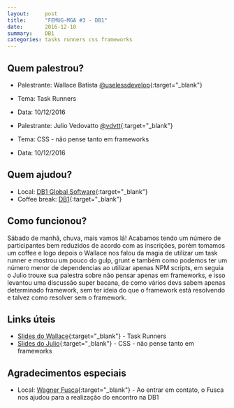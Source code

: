 ```yaml
---
layout:     post
title:      "FEMUG-MGA #3 - DB1"
date:       2016-12-10
summary:    DB1
categories: tasks runners css frameworks
---
```

## Quem palestrou?
* Palestrante: Wallace Batista [@uselessdevelop](https://twitter.com/uselessdevelop){:target="_blank"}
* Tema: Task Runners
* Data: 10/12/2016


* Palestrante: Julio Vedovatto [@vdvtt](https://twitter.com/vdvtt){:target="_blank"}
* Tema: CSS - não pense tanto em frameworks
* Data: 10/12/2016

## Quem ajudou?
* Local: [DB1 Global Software](http://www.db1.com.br/){:target="_blank"}
* Coffee break: [DB1](http://www.db1.com.br/){:target="_blank"}

## Como funcionou?

Sábado de manhã, chuva, mais vamos lá! Acabamos tendo um número de participantes bem reduzidos de acordo com as inscrições, porém tomamos um coffee e logo depois o Wallace nos falou da magia de utilizar um task runner e mostrou um pouco do gulp, grunt e também como podemos ter um número menor de dependencias ao utilizar apenas NPM scripts, em seguia o Julio trouxe sua palestra sobre não pensar apenas em frameworks, e isso levantou uma discussão super bacana, de como vários devs sabem apenas determinado framework, sem ter ideia do que o framework está resolvendo e talvez como resolver sem o framework.

## Links úteis

* [Slides do Wallace](http://slides.com/wallacebatista/deck#/){:target="_blank"} - Task Runners
* [Slides do Julio](https://drive.google.com/file/d/0B5G6DnNJTu-QVFo3MTBZcHNZOUU/view?usp=sharing){:target="_blank"} - CSS - não pense tanto em frameworks


## Agradecimentos especiais
* Local: [Wagner Fusca](https://twitter.com/tiofusca){:target="_blank"} - Ao entrar em contato, o Fusca nos ajudou para a realização do encontro na DB1
